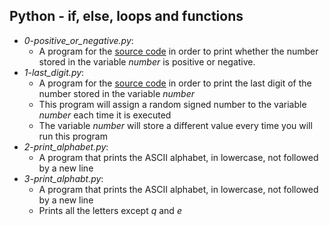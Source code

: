 ## Python - if, else, loops and functions
- *0-positive_or_negative.py*: 
  - A program for the [source code](https://github.com/holbertonschool/0x01.py/blob/master/0-positive_or_negative_py) in order to print whether the number stored in the variable _number_ is positive or negative.
- *1-last_digit.py*:
  - A program for the [source code](https://github.com/holbertonschool/0x01.py/blob/master/1-last_digit_py) in order to print the last digit of the number stored in the variable _number_
  - This program will assign a random signed number to the variable _number_ each time it is executed
  - The variable _number_ will store a different value every time you will run this program
- *2-print_alphabet.py*:
  - A program that prints the ASCII alphabet, in lowercase, not followed by a new line
- *3-print_alphabt.py*:
  - A program that prints the ASCII alphabet, in lowercase, not followed by a new line
  - Prints all the letters except _q_ and _e_
